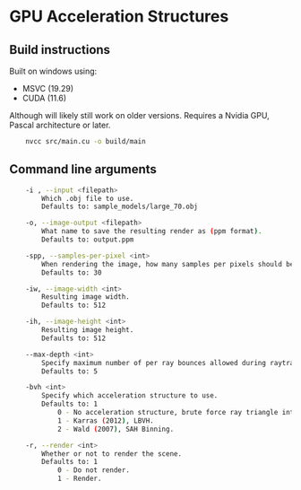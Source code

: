 # GPU Acceleration Structures

## Build instructions
Built on windows using:
* MSVC (19.29)
* CUDA (11.6)

Although will likely still work on older versions. Requires a Nvidia GPU, Pascal architecture or later.

```bash
    nvcc src/main.cu -o build/main
```

## Command line arguments

```bash
    -i , --input <filepath>
        Which .obj file to use.
        Defaults to: sample_models/large_70.obj

    -o, --image-output <filepath>
        What name to save the resulting render as (ppm format).
        Defaults to: output.ppm

    -spp, --samples-per-pixel <int>
        When rendering the image, how many samples per pixels should be used.
        Defaults to: 30

    -iw, --image-width <int>
        Resulting image width.
        Defaults to: 512

    -ih, --image-height <int>
        Resulting image height.
        Defaults to: 512

    --max-depth <int>
        Specify maximum number of per ray bounces allowed during raytracing.
        Defaults to: 5

    -bvh <int>
        Specify which acceleration structure to use.
        Defaults to: 1
            0 - No acceleration structure, brute force ray triangle intersections.
            1 - Karras (2012), LBVH.
            2 - Wald (2007), SAH Binning.

    -r, --render <int>
        Whether or not to render the scene.
        Defaults to: 1
            0 - Do not render.
            1 - Render.
```